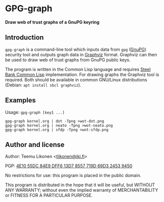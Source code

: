 GPG-graph
=========

**Draw web of trust graphs of a GnuPG keyring**


Introduction
------------

`gpg-graph` is a command-line tool which inputs data from `gpg` ([GnuPG][])
security tool and outputs graph data in [Graphviz][] format. Graphviz
can then be used to draw web of trust graphs from GnuPG public keys.

The program is written in the Common Lisp language and requires [Steel
Bank Common Lisp][SBCL] implementation. For drawing graphs the Graphviz
tool is required. Both should be available in common GNU/Linux
distributions (Debian: `apt install sbcl graphviz`).

[GnuPG]:    https://gnupg.org/
[Graphviz]: https://graphviz.org/
[SBCL]:     http://sbcl.org/


Examples
--------

Usage: `gpg-graph [key1 ...]`

    gpg-graph kernel.org | dot -Tpng >wot-dot.png
    gpg-graph kernel.org | neato -Tpng >wot-neato.png
    gpg-graph kernel.org | sfdp -Tpng >wot-sfdp.png


Author and license
------------------

Author: Teemu Likonen <<tlikonen@iki.fi>>

PGP: [4E10 55DC 84E9 DFF6 13D7 8557 719D 69D3 2453 9450][PGP]

No restrictions for use: this program is placed in the public domain.

This program is distributed in the hope that it will be useful, but
WITHOUT ANY WARRANTY; without even the implied warranty of
MERCHANTABILITY or FITNESS FOR A PARTICULAR PURPOSE.

[PGP]: http://www.iki.fi/tlikonen/pgp-key.asc
